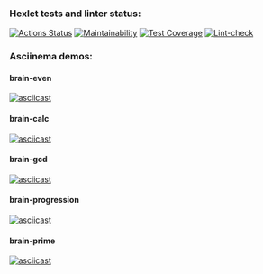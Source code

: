 ### Hexlet tests and linter status:
[![Actions Status](https://github.com/dmitriy-ga/python-project-lvl1/workflows/hexlet-check/badge.svg)](https://github.com/dmitriy-ga/python-project-lvl1/actions)
[![Maintainability](https://api.codeclimate.com/v1/badges/be21041e068cd089cc04/maintainability)](https://codeclimate.com/github/dmitriy-ga/python-project-lvl1/maintainability)
[![Test Coverage](https://api.codeclimate.com/v1/badges/be21041e068cd089cc04/test_coverage)](https://codeclimate.com/github/dmitriy-ga/python-project-lvl1/test_coverage)
[![Lint-check](https://github.com/dmitriy-ga/python-project-lvl1/actions/workflows/checks.yml/badge.svg)](https://github.com/dmitriy-ga/python-project-lvl1/actions/workflows/checks.yml)
### Asciinema demos:
#### brain-even 
[![asciicast](https://asciinema.org/a/MFn99r6wuzX4C47WQ75OWpeU7.svg)](https://asciinema.org/a/MFn99r6wuzX4C47WQ75OWpeU7)
#### brain-calc 
[![asciicast](https://asciinema.org/a/SsR3wZ42bdg93xltBjj5EWd77.svg)](https://asciinema.org/a/SsR3wZ42bdg93xltBjj5EWd77)
#### brain-gcd 
[![asciicast](https://asciinema.org/a/1JujFouJn7wLWAWTQDNJmd8pD.svg)](https://asciinema.org/a/1JujFouJn7wLWAWTQDNJmd8pD)
#### brain-progression
[![asciicast](https://asciinema.org/a/knhsISOlbNKDt3S9HX8RJMjmD.svg)](https://asciinema.org/a/knhsISOlbNKDt3S9HX8RJMjmD)
#### brain-prime
[![asciicast](https://asciinema.org/a/w6BFNGz9wBjhQecQX8xcPkkce.svg)](https://asciinema.org/a/w6BFNGz9wBjhQecQX8xcPkkce)
